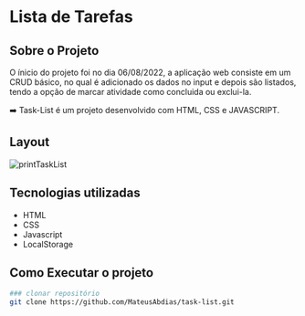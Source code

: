# Lista de Tarefas

## Sobre o Projeto
O ínicio do projeto foi no dia 06/08/2022, a aplicação web consiste em um CRUD básico, no qual é adicionado os dados no input e depois são listados, tendo a opção de marcar atividade como concluida ou exclui-la.

:arrow_right: Task-List é um projeto desenvolvido com HTML, CSS e JAVASCRIPT.

## Layout
![printTaskList](https://user-images.githubusercontent.com/102550045/187790489-fecd2459-cbf2-4f01-b762-6387e56621f1.png)

## Tecnologias utilizadas
 - HTML 
 - CSS
 - Javascript
 - LocalStorage

## Como Executar o projeto
```bash
### clonar repositório
git clone https://github.com/MateusAbdias/task-list.git
```
